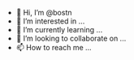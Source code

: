 - 👋 Hi, I’m @bostn
- 👀 I’m interested in ...
- 🌱 I’m currently learning ...
- 💞️ I’m looking to collaborate on ...
- 📫 How to reach me ...

<!---
bostn/bostn is a ✨ special ✨ repository because its `README.md` (this file) appears on your GitHub profile.
You can click the Preview link to take a look at your changes.
--->
